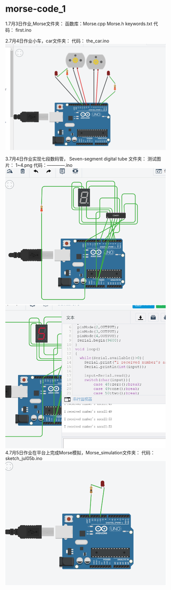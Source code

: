 # morse-code_1

1.7月3日作业,Morse文件夹：
              函数库：Morse.cpp 
                     Morse.h
                     keywords.txt
               代码： first.ino
               
2.7月4日作业小车，car文件夹：
               代码： the_car.ino
               ![image](https://github.com/fj-lsl/morse-code_1/blob/master/picture/QQ%E6%88%AA%E5%9B%BE20190704103734.png)
               
3.7月4日作业实现七段数码管， Seven-segment digital tube 文件夹：
                测试图片： 1~4.png
                代码：————.ino
                ![image](https://github.com/fj-lsl/morse-code_1/blob/master/picture/0.png)
                ![image](https://github.com/fj-lsl/morse-code_1/blob/master/Seven-segment%20digital%20tube/2.png)
4.7月5日作业在平台上完成Morse模拟，Morse_simulation文件夹：
                代码：sketch_jul05b.ino
                ![image](https://github.com/fj-lsl/morse-code_1/blob/master/picture/QQ%E6%88%AA%E5%9B%BE20190705095507.png)
